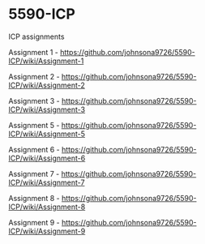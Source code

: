 # 5590-ICP
ICP assignments


Assignment 1 - https://github.com/johnsona9726/5590-ICP/wiki/Assignment-1

Assignment 2 - https://github.com/johnsona9726/5590-ICP/wiki/Assignment-2

Assignment 3 - https://github.com/johnsona9726/5590-ICP/wiki/Assignment-3

Assignment 5 - https://github.com/johnsona9726/5590-ICP/wiki/Assignment-5

Assignment 6 - https://github.com/johnsona9726/5590-ICP/wiki/Assignment-6

Assignment 7 - https://github.com/johnsona9726/5590-ICP/wiki/Assignment-7

Assignment 8 - https://github.com/johnsona9726/5590-ICP/wiki/Assignment-8

Assignment 9 - https://github.com/johnsona9726/5590-ICP/wiki/Assignment-9
